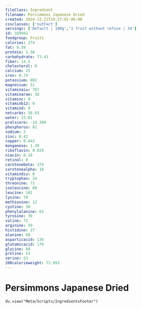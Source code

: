 ```yaml
---
fileClass: Ingredient
filename: Persimmons Japanese Dried
created: 2024-12-21T19:27:02-06:00
cssclasses: ['nutFact']
servings: ['Default | 100g','1 fruit without refuse | 34']
id: 169942
foodgroup: Fruits
calories: 274
fat: 0.59
protein: 1.38
carbohydrate: 73.43
fiber: 14.5
cholesterol: 0
calcium: 25
iron: 0.74
potassium: 802
magnesium: 31
vitaminaiu: 767
vitaminarae: 38
vitaminc: 0
vitaminb12: 0
vitamind: 0
netcarbs: 58.93
water: 23.01
pralscore: -14.389
phosphorus: 81
sodium: 2
zinc: 0.42
copper: 0.442
manganese: 1.39
riboflavin: 0.029
niacin: 0.18
retinol: 0
carotenebeta: 374
carotenealpha: 18
vitamindiu: 0
tryptophan: 24
threonine: 71
isoleucine: 60
leucine: 101
lysine: 78
methionine: 12
cystine: 30
phenylalanine: 63
tyrosine: 39
valine: 72
arginine: 59
histidine: 27
alanine: 68
asparticacid: 136
glutamicacid: 179
glycine: 60
proline: 53
serine: 53
200calorieweight: 72.993
---
```


# Persimmons Japanese Dried

```dataviewjs
dv.view("Meta/Scripts/IngredientsFooter")
```